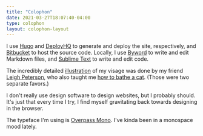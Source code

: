 ```yaml
---
title: "Colophon"
date: 2021-03-27T18:07:40-04:00
type: colophon
layout: colophon-layout
---
```


I use [Hugo](https://gohugo.io/) and [DeployHQ](http://deployhq.com/) to generate and deploy the site, respectively, and [Bitbucket](http://bitbucket.org/) to host the source code. Locally, I use [Byword](https://www.bywordapp.com/) to write and edit Markdown files, and [Sublime Text](https://www.sublimetext.com/) to write and edit code. 

The incredibly detailed [illustration](../about/kwon.png) of my visage was done by my friend [Leigh Peterson](https://justafrog.net/), who also taught me [how to bathe a cat](cat-bath.png). (Those were two separate favors.)

I don't really use design software to design websites, but I probably should. It's just that every time I try, I find myself gravitating back towards designing in the browser. 

The typeface I'm using is [Overpass Mono](https://fonts.google.com/specimen/Overpass+Mono?query=overpass). I've kinda been in a monospace mood lately.


